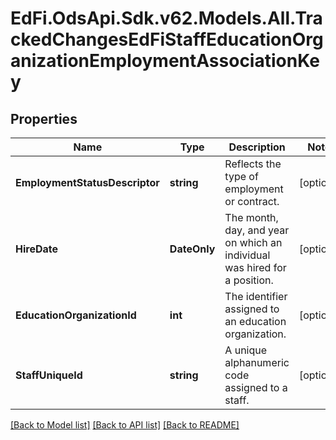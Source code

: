 # EdFi.OdsApi.Sdk.v62.Models.All.TrackedChangesEdFiStaffEducationOrganizationEmploymentAssociationKey

## Properties

Name | Type | Description | Notes
------------ | ------------- | ------------- | -------------
**EmploymentStatusDescriptor** | **string** | Reflects the type of employment or contract. | [optional] 
**HireDate** | **DateOnly** | The month, day, and year on which an individual was hired for a position. | [optional] 
**EducationOrganizationId** | **int** | The identifier assigned to an education organization. | [optional] 
**StaffUniqueId** | **string** | A unique alphanumeric code assigned to a staff. | [optional] 

[[Back to Model list]](../../README.md#documentation-for-models) [[Back to API list]](../../README.md#documentation-for-api-endpoints) [[Back to README]](../../README.md)

